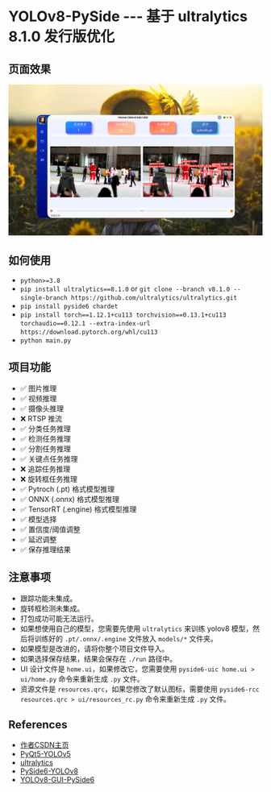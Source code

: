 # YOLOv8-PySide --- 基于 ultralytics 8.1.0 发行版优化

## 页面效果

![main](assets\main-page.png)

## 如何使用
- `python>=3.8`
- `pip install ultralytics==8.1.0` or `git clone --branch v8.1.0 --single-branch https://github.com/ultralytics/ultralytics.git`
- `pip install pyside6 chardet`
- `pip install torch==1.12.1+cu113 torchvision==0.13.1+cu113 torchaudio==0.12.1 --extra-index-url https://download.pytorch.org/whl/cu113`
- `python main.py`


## 项目功能
- ✅ 图片推理
- ✅ 视频推理
- ✅ 摄像头推理
- ❌ RTSP 推流
- ✅ 分类任务推理
- ✅ 检测任务推理
- ✅ 分割任务推理
- ✅ 关键点任务推理
- ❌ 追踪任务推理
- ❌ 旋转框任务推理
- ✅ Pytroch (.pt) 格式模型推理
- ✅ ONNX (.onnx) 格式模型推理
- ✅ TensorRT (.engine) 格式模型推理
- ✅ 模型选择
- ✅ 置信度/阈值调整
- ✅ 延迟调整
- ✅ 保存推理结果

## 注意事项
- 跟踪功能未集成。
- 旋转框检测未集成。
- 打包成功可能无法运行。
- 如果想使用自己的模型，您需要先使用 `ultralytics` 来训练 yolov8 模型，然后将训练好的 `.pt/.onnx/.engine` 文件放入 `models/*` 文件夹。
- 如果模型是改进的，请将你整个项目文件导入。
- 如果选择保存结果，结果会保存在 `./run` 路径中。
- UI 设计文件是 `home.ui`，如果修改它，您需要使用 `pyside6-uic home.ui > ui/home.py` 命令来重新生成 `.py` 文件。
- 资源文件是 `resources.qrc`，如果您修改了默认图标，需要使用 `pyside6-rcc resources.qrc > ui/resources_rc.py` 命令来重新生成 `.py` 文件。


## References

- [作者CSDN主页](https://yolov5.blog.csdn.net)
- [PyQt5-YOLOv5](https://github.com/Javacr/PyQt5-YOLOv5)
- [ultralytics](https://github.com/ultralytics/ultralytics)
- [PySide6-YOLOv8](https://github.com/Jai-wei/YOLOv8-PySide6-GUI/tree/main)
- [YOLOv8-GUI-PySide6](https://github.com/SuPoTing/YOLOv8-GUI-PySide6)
